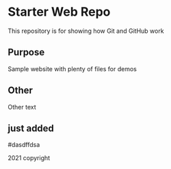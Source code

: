 # Starter Web Repo

This repository is for showing how Git and GitHub work

## Purpose

Sample website with plenty of files for demos

## Other

Other text

## just added


#dasdffdsa

2021 copyright
